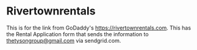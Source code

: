 # Rivertownrentals
This is for the link from GoDaddy's https://rivertownrentals.com.
This has the Rental Application form that sends the information to thetysongroup@gmail.com via sendgrid.com.